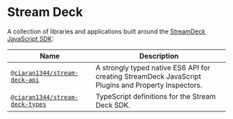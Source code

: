 # Stream Deck

A collection of libraries and applications built around the
[StreamDeck JavaScript SDK](https://docs.elgato.com/sdk):

| Name                                              | Description                                                                                         |
| ------------------------------------------------- | --------------------------------------------------------------------------------------------------- |
| [`@ciaran1344/stream-deck-api`](packages/api)     | A strongly typed native ES6 API for creating StreamDeck JavaScript Plugins and Property Inspectors. |
| [`@ciaran1344/stream-deck-types`](packages/types) | TypeScript definitions for the Stream Deck SDK.                                                     |
